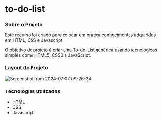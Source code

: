 # to-do-list
### Sobre o Projeto  

Este recurso foi criado para colocar em pratica conhecimentos adquiridos em HTML, CSS e Javascript.  

O objetivo do projeto é criar uma To-do-List genérica usando tecnologicas simples como HTML5, CSS3 e JavaScript.   

### Layout do Projeto 
![Screenshot from 2024-07-07 09-26-34](https://github.com/ericlesbrum/to-do-list/assets/35080587/8d7b51fb-d01d-44e5-83ee-93e1bcba11bd)


### Tecnologias utilizadas
- HTML
- CSS
- Javascript
